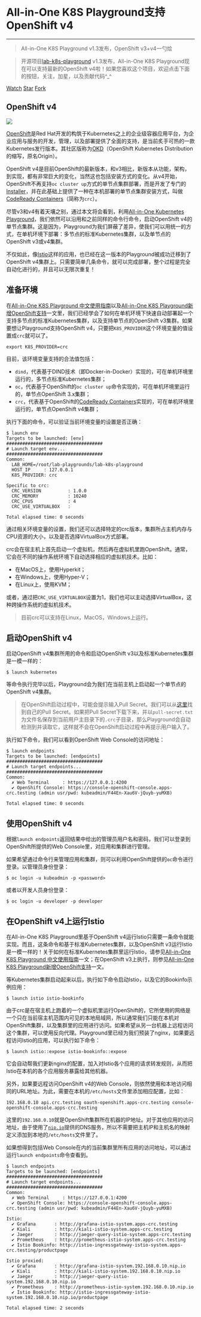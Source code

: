 # All-in-One K8S Playground支持OpenShift v4

---

> All-in-One K8S Playground v1.3发布，OpenShift v3+v4一勺烩

<!-- Place this tag in your head or just before your close body tag. -->
<script async defer src="https://buttons.github.io/buttons.js"></script>

> 开源项目[lab-k8s-playground](https://github.com/morningspace/lab-k8s-playground) v1.3发布，All-in-One K8S Playground现在可以支持最新的OpenShift v4啦！如果您喜欢这个项目，欢迎点击下面的按钮，关注，加星，以及贡献代码^_^

<a class="github-button" href="https://github.com/morningspace/lab-k8s-playground/subscription" data-icon="octicon-eye" data-size="large" aria-label="Watch morningspace/lab-k8s-playground on GitHub">Watch</a> <a class="github-button" href="https://github.com/morningspace/lab-k8s-playground" data-icon="octicon-star" data-size="large" aria-label="Star morningspace/lab-k8s-playground on GitHub">Star</a> <a class="github-button" href="https://github.com/morningspace/lab-k8s-playground/fork" data-icon="octicon-repo-forked" data-size="large" aria-label="Fork morningspace/lab-k8s-playground on GitHub">Fork</a>

## OpenShift v4

![](https://morningspace.github.io/assets/images/lab/k8s/openshift.png)

[OpenShift](https://www.openshift.com/)是Red Hat开发的构筑于Kubernetes之上的企业级容器应用平台，为企业应用与服务的开发，管理，以及部署提供了全面的支持，是当前炙手可热的一款Kubernetes发行版本。其社区版称为[OKD](https://www.okd.io/)（OpenShift Kubernetes Distribution的缩写，原名Origin）。

OpenShift v4是目前OpenShift的最新版本，和v3相比，新版本从功能，架构，到实现，都有非常巨大的变化，当然这也包括安装方式的变化。从v4开始，OpenShift不再支持`oc cluster up`方式的单节点集群部署，而是开发了专门的[Installer](https://github.com/openshift/installer)，并在此基础上提供了一种在本机部署的单节点集群安装方式，叫做[CodeReady Containers](https://github.com/code-ready/crc)（简称为`crc`）。

尽管v3和v4有着天壤之别，通过本文将会看到，利用[All-in-One Kubernetes Playground](https://github.com/morningspace/lab-k8s-playground/)，我们依然可以沿用和之前同样的命令行命令，启动OpenShift v4的单节点集群。这是因为，Playground为我们屏蔽了差异，使我们可以用统一的方式，在单机环境下部署：多节点的标准Kubernetes集群，以及单节点的OpenShift v3或v4集群。

不仅如此，像[Istio](https://istio.io)这样的应用，也已经在这一版本的Playground被成功迁移到了OpenShift v4集群上。只需要简单几条命令，就可以完成部署，整个过程是完全自动化进行的，并且可以无限次重复！

## 准备环境

在[All-in-One K8S Playground 中文使用指南](http://localhost:4000/tech/all-in-one-k8s-playground/)以及[All-in-One K8S Playground新增OpenShift支持](/tech/all-in-one-openshift-playground/)一文里，我们已经学会了如何在单机环境下快速自动部署起一个支持多节点的标准Kubernetes集群，以及支持单节点的OpenShift v3集群。如果要想让Playground支持OpenShift v4，只要把`K8S_PROVIDER`这个环境变量的值设置成`crc`就可以了。

```shell
export K8S_PROVIDER=crc
```

目前，该环境变量支持的合法值包括：
* `dind`，代表基于DIND技术（即Docker-in-Docker）实现的，可在单机环境里运行的，多节点标准Kubernetes集群；
* `oc`，代表基于OpenShift的`oc cluster up`命令实现的，可在单机环境里运行的，单节点OpenShift 3.x集群；
* `crc`，代表基于OpenShift的[CodeReady Containers](https://github.com/code-ready/crc/)实现的，可在单机环境里运行的，单节点OpenShift v4集群；

执行下面的命令，可以验证当前环境变量的设置是否正确：
```shell
$ launch env
Targets to be launched: [env]
####################################
# Launch target env...
####################################
Common:
  LAB_HOME=/root/lab-playgrounds/lab-k8s-playground
  HOST_IP     : 127.0.0.1
  K8S_PROVIDER: crc

Specific to crc:
  CRC_VERSION          : 1.0.0
  CRC_MEMORY           : 10240
  CRC_CPUS             : 4
  CRC_USE_VIRTUALBOX   : 

Total elapsed time: 0 seconds
```

通过相关环境变量的设置，我们还可以选择特定的crc版本，集群所占主机内存与CPU资源的大小，以及是否选择VirtualBox方式部署。

crc会在宿主机上首先启动一个虚拟机，然后再在虚拟机里跑OpenShift。通常，它会在不同的操作系统环境下自动选择相应的虚拟机技术。比如：
* 在MacOS上，使用Hyperkit；
* 在Windows上，使用Hyper-V；
* 在Linux上，使用KVM；

或者，通过把`CRC_USE_VIRTUALBOX`设置为1，我们也可以主动选择VirtualBox，这种跨操作系统的虚拟机技术。

> 目前crc可以支持在Linux，MacOS，Windows上运行。

## 启动OpenShift v4

启动OpenShift v4集群所用的命令和启动OpenShift v3以及标准Kubernetes集群是一模一样的：
```shell
$ launch kubernetes
```

等命令执行完毕以后，Playground会为我们在当前主机上启动起一个单节点的OpenShift v4集群。

> 在OpenShift启动过程中，可能会提示输入Pull Secret。我们可以从[这里](https://cloud.redhat.com/openshift/install/crc/installer-provisioned)找到自己的Pull Secret。如果把Pull Secret下载下来，并以`pull-secret.txt`为文件名保存到当前用户主目录下的`.crc`子目录，那么Playground会自动检测到并读取它，这样就不会在OpenShift启动过程中再提示用户输入了。

执行如下命令，我们可以看到OpenShift Web Console的访问地址：
```shell
$ launch endpoints
Targets to be launched: [endpoints]
####################################
# Launch target endpoints...
####################################
Common:
  ✗ Web Terminal     : https://127.0.0.1:4200 
  ✔ OpenShift Console: https://console-openshift-console.apps-crc.testing (admin usr/pwd: kubeadmin/F44En-Xau6V-jQuyb-yuMXB)

Total elapsed time: 0 seconds
```

## 使用OpenShift v4

根据`launch endpoints`返回结果中给出的管理员用户名和密码，我们可以登录到OpenShift所提供的Web Console里，对应用和集群进行管理。

如果希望通过命令行来管理应用和集群，则可以利用OpenShift提供的`oc`命令进行登录。以管理员身份登录：
```shell
$ oc login -u kubeadmin -p <password>
```

或者以开发人员身份登录：
```shell
$ oc login -u developer -p developer
```

## 在OpenShift v4上运行Istio

在All-in-One K8S Playground里基于OpenShift v4运行Istio只需要一条命令就能实现。而且，这条命令和基于标准Kubernetes集群，以及OpenShift v3运行Istio是一模一样的！关于如何在标准Kubernetes集群里运行Istio，请参见[All-in-One K8S Playground 中文使用指南](http://localhost:4000/tech/all-in-one-k8s-playground/)一文；在OpenShift v3上执行，则参见[All-in-One K8S Playground新增OpenShift支持](/tech/all-in-one-openshift-playground/)一文。

等Kubernetes集群启动起来以后，执行如下命令启动Istio，以及它的Bookinfo示例应用：
```shell
$ launch istio istio-bookinfo
```

由于crc是在宿主机上跑着的一个虚拟机里运行OpenShift的，它所使用的网络是一个只在当前宿主机范围内可见的本地局域网，所以通常我们只能在本机对OpenShift集群，以及集群里的应用进行访问。如果希望从另一台机器上远程访问这个集群，可以使用反向代理。Playground里已经为我们预装了nginx，如果要远程访问Istio的应用，可以执行如下命令：
```shell
$ launch istio::expose istio-bookinfo::expose
```

它会自动帮我们更新nginx的配置，加入对Istio各个应用的请求转发规则，从而把Istio在本机的各个应用服务暴露给其他机器。

另外，如果要远程访问OpenShift v4的Web Console，则依然使用和本地访问相同的URL地址。为此，需要在本机的`/etc/hosts`文件里添加相应配置，比如：
```shell
192.168.0.10 api.crc.testing oauth-openshift.apps-crc.testing console-openshift-console.apps-crc.testing
```

这里的`192.168.0.10`就是OpenShift集群所在机器的IP地址。对于其他应用的访问地址，由于使用了[`nip.io`](https://nip.io/)提供的DNS服务，所以不需要把主机IP和主机名的映射定义添加到本地的`/etc/hosts`文件里了。

如果想得到包括Web Console在内的当前集群里所有应用的访问地址，可以通过运行`launch endpoints`命令查看到。
```shell
$ launch endpoints 
Targets to be launched: [endpoints]
####################################
# Launch target endpoints...
####################################
Common:
  ✗ Web Terminal     : https://127.0.0.1:4200 
  ✔ OpenShift Console: https://console-openshift-console.apps-crc.testing (admin usr/pwd: kubeadmin/F44En-Xau6V-jQuyb-yuMXB)

Istio:
  ✔ Grafana       : http://grafana-istio-system.apps-crc.testing 
  ✔ Kiali         : http://kiali-istio-system.apps-crc.testing 
  ✔ Jaeger        : http://jaeger-query-istio-system.apps-crc.testing 
  ✔ Prometheus    : http://prometheus-istio-system.apps-crc.testing 
  ✔ Istio Bookinfo: http://istio-ingressgateway-istio-system.apps-crc.testing/productpage 

Istio proxied:
  ✔ Grafana       : http://grafana-istio-system.192.168.0.10.nip.io
  ✔ Kiali         : http://kiali-istio-system.192.168.0.10.nip.io 
  ✔ Jaeger        : http://jaeger-query-istio-system.192.168.0.10.nip.io 
  ✔ Prometheus    : http://prometheus-istio-system.192.168.0.10.nip.io 
  ✔ Istio Bookinfo: http://istio-ingressgateway-istio-system.192.168.0.10.nip.io/productpage 

Total elapsed time: 2 seconds
```
